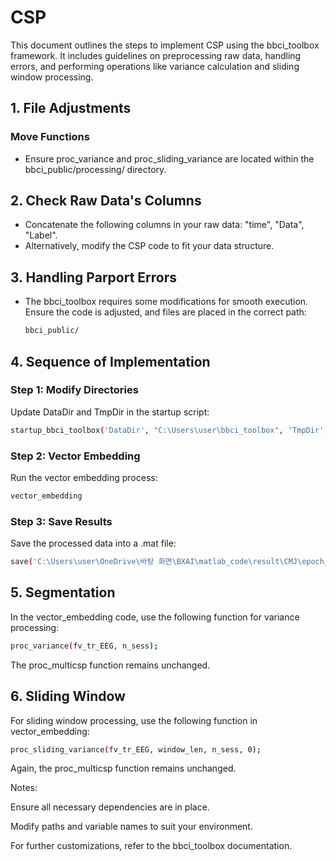 # CSP
This document outlines the steps to implement CSP using the bbci_toolbox framework. It includes guidelines on preprocessing raw data, handling errors, and performing operations like variance calculation and sliding window processing.

## 1. File Adjustments
### Move Functions
- Ensure proc_variance and proc_sliding_variance are located within the bbci_public/processing/ directory.

## 2. Check Raw Data's Columns
- Concatenate the following columns in your raw data: "time", "Data", "Label".
- Alternatively, modify the CSP code to fit your data structure.

## 3. Handling Parport Errors
- The bbci_toolbox requires some modifications for smooth execution. Ensure the code is adjusted, and files are placed in the correct path:
  ```bash matlab
  bbci_public/
  ```
## 4. Sequence of Implementation
### Step 1: Modify Directories
Update DataDir and TmpDir in the startup script:
```bash
startup_bbci_toolbox('DataDir', "C:\Users\user\bbci_toolbox", 'TmpDir','/tmp/');
```
### Step 2: Vector Embedding
Run the vector embedding process:
```bash
vector_embedding
```
### Step 3: Save Results
Save the processed data into a .mat file:
```bash
save('C:\Users\user\OneDrive\바탕 화면\BXAI\matlab_code\result\CMJ\epoch_data.mat', 'fv_te_spoken', 'fv_te_imagined', 'fv_tr_imagined', 'fv_tr_spoken', 'fv_val_imagined', 'fv_val_spoken');
```
## 5. Segmentation
In the vector_embedding code, use the following function for variance processing:
```bash
proc_variance(fv_tr_EEG, n_sess);
```
The proc_multicsp function remains unchanged.

## 6. Sliding Window
For sliding window processing, use the following function in vector_embedding:
```bash
proc_sliding_variance(fv_tr_EEG, window_len, n_sess, 0);
```
Again, the proc_multicsp function remains unchanged.

Notes:

Ensure all necessary dependencies are in place.

Modify paths and variable names to suit your environment.

For further customizations, refer to the bbci_toolbox documentation.


